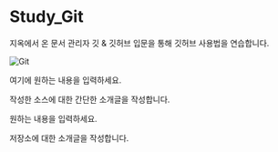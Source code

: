 # Study_Git
지옥에서 온 문서 관리자 
깃 & 깃허브 입문을 통해 깃허브 사용법을 연습합니다.

![Git](./Image/images.jpg)

여기에 원하는 내용을 입력하세요.

작성한 소스에 대한 간단한 소개글을 작성합니다.

원하는 내용을 입력하세요. 

저장소에 대한 소개글을 작성합니다.
